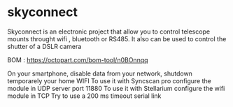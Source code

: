 # skyconnect



Skyconnect is an electronic project that allow you to control  telescope mounts throught wifi , bluetooth or RS485. 
It also can be used to control the shutter of a DSLR camera

BOM : https://octopart.com/bom-tool/n0BOnnqq


On your smartphone, disable data from your network, shutdown temporarely your home WIFI
To use it with Syncscan pro configure the module in UDP server port 11880
To use it with Stellarium configure the wifi module in TCP
Try to use a 200 ms timeout serial link
